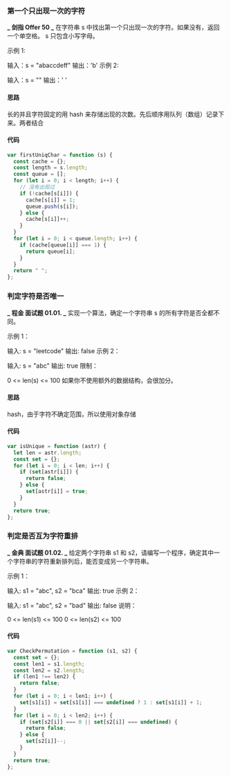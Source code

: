 <!--
 * @Author: your name
 * @Date: 2022-02-14 21:55:33
 * @LastEditTime: 2022-03-01 10:51:06
 * @LastEditors: Please set LastEditors
 * @Description: 打开koroFileHeader查看配置 进行设置: https://github.com/OBKoro1/koro1FileHeader/wiki/%E9%85%8D%E7%BD%AE
 * @FilePath: /algorithm/DataStructure/Hash.md
-->

### 第一个只出现一次的字符

**_ 剑指 Offer 50 _**
在字符串 s 中找出第一个只出现一次的字符。如果没有，返回一个单空格。 s 只包含小写字母。

示例 1:

输入：s = "abaccdeff"
输出：'b'
示例 2:

输入：s = ""
输出：' '

#### 思路

长的并且字符固定的用 hash 来存储出现的次数。先后顺序用队列（数组）记录下来。两者结合

#### 代码

```js
var firstUniqChar = function (s) {
  const cache = {};
  const length = s.length;
  const queue = [];
  for (let i = 0; i < length; i++) {
    // 没有出现过
    if (!cache[s[i]]) {
      cache[s[i]] = 1;
      queue.push(s[i]);
    } else {
      cache[s[i]]++;
    }
  }
  for (let i = 0; i < queue.length; i++) {
    if (cache[queue[i]] === 1) {
      return queue[i];
    }
  }
  return " ";
};
```

### 判定字符是否唯一

**_ 程金 面试题 01.01. _**
实现一个算法，确定一个字符串 s 的所有字符是否全都不同。

示例 1：

输入: s = "leetcode"
输出: false
示例 2：

输入: s = "abc"
输出: true
限制：

0 <= len(s) <= 100
如果你不使用额外的数据结构，会很加分。

#### 思路

hash，由于字符不确定范围，所以使用对象存储

#### 代码

```js
var isUnique = function (astr) {
  let len = astr.length;
  const set = {};
  for (let i = 0; i < len; i++) {
    if (set[astr[i]]) {
      return false;
    } else {
      set[astr[i]] = true;
    }
  }
  return true;
};
```

### 判定是否互为字符重排

**_ 金典 面试题 01.02. _**
给定两个字符串 s1 和 s2，请编写一个程序，确定其中一个字符串的字符重新排列后，能否变成另一个字符串。

示例 1：

输入: s1 = "abc", s2 = "bca"
输出: true
示例 2：

输入: s1 = "abc", s2 = "bad"
输出: false
说明：

0 <= len(s1) <= 100
0 <= len(s2) <= 100

#### 代码

```js
var CheckPermutation = function (s1, s2) {
  const set = {};
  const len1 = s1.length;
  const len2 = s2.length;
  if (len1 !== len2) {
    return false;
  }
  for (let i = 0; i < len1; i++) {
    set[s1[i]] = set[s1[i]] === undefined ? 1 : set[s1[i]] + 1;
  }
  for (let i = 0; i < len2; i++) {
    if (set[s2[i]] === 0 || set[s2[i]] === undefined) {
      return false;
    } else {
      set[s2[i]]--;
    }
  }
  return true;
};
```

